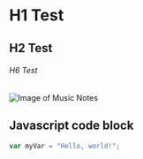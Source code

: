 # H1 Test
## H2 Test
###### H6 Test


![Image of Music Notes](https://static.vecteezy.com/system/resources/previews/000/414/517/original/vector-colorful-musicnotes-on-white-background.jpg)


## Javascript code block
```javascript
var myVar = "Hello, world!";
```


